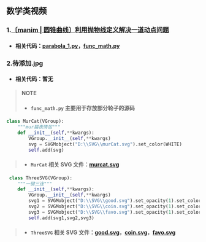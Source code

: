 ## 数学类视频
### 1.[〔manim | 圆锥曲线〕利用抛物线定义解决一道动点问题](https://www.bilibili.com/video/BV1z3411K7cF/?spm_id_from=333.999.0.0&vd_source=5d2eb1cf9e3234b2a4b508f94b748174) 
* #### 相关代码：[parabola_1.py](https://github.com/Gillott/My_manimCE/blob/main/My_vedios/math/parabola_1.py)，[func_math.py](https://github.com/Gillott/My_manimCE/blob/main/My_vedios/math/func_math.py)  
### 2.待添加.jpg
* #### 相关代码：暂无  
  
>**NOTE**
>- #### `func_math.py` 主要用于存放部分轮子的源码  
```py
class MurCat(VGroup):
    """mur猫表情包"""
    def __init__(self,**kwargs):
        VGroup.__init__(self,**kwargs)
        svg = SVGMobject("D:\\SVG\\murCat.svg").set_color(WHITE)
        self.add(svg)
 ```
>* #### `MurCat` 相关 SVG 文件：[murcat.svg](https://github.com/Gillott/My_manimCE/blob/main/My_vedios/math/murcat.svg)
```py
 class ThreeSVG(VGroup):
    """一键三连"""
    def __init__(self,**kwargs):
        VGroup.__init__(self,**kwargs)
        svg1 = SVGMobject("D:\\SVG\\good.svg").set_opacity(1).set_color(GRAY)
        svg2 = SVGMobject("D:\\SVG\\coin.svg").set_opacity(1).set_color(GRAY)
        svg3 = SVGMobject("D:\\SVG\\favo.svg").set_opacity(1).set_color(GRAY)
        self.add(svg1,svg2,svg3)
```
>* #### `ThreeSVG` 相关 SVG 文件：[good.svg](https://github.com/Gillott/My_manimCE/blob/main/My_vedios/math/good.svg)，[coin.svg](https://github.com/Gillott/My_manimCE/blob/main/My_vedios/math/coin.svg)，[favo.svg](https://github.com/Gillott/My_manimCE/blob/main/My_vedios/math/favo.svg)
